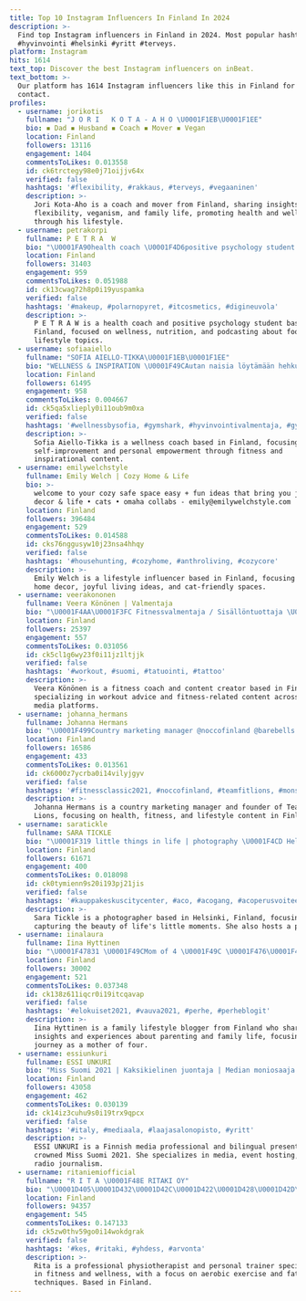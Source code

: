 ```yaml
---
title: Top 10 Instagram Influencers In Finland In 2024
description: >-
  Find top Instagram influencers in Finland in 2024. Most popular hashtags:
  #hyvinvointi #helsinki #yritt #terveys.
platform: Instagram
hits: 1614
text_top: Discover the best Instagram influencers on inBeat.
text_bottom: >-
  Our platform has 1614 Instagram influencers like this in Finland for you to
  contact.
profiles:
  - username: jorikotis
    fullname: "J O R I   K O T A - A H O \U0001F1EB\U0001F1EE"
    bio: ◾️ Dad ◾️ Husband ◾️ Coach ◾️ Mover ◾️ Vegan
    location: Finland
    followers: 13116
    engagement: 1404
    commentsToLikes: 0.013558
    id: ck6trctegy98e0j71oijjv64x
    verified: false
    hashtags: '#flexibility, #rakkaus, #terveys, #vegaaninen'
    description: >-
      Jori Kota-Aho is a coach and mover from Finland, sharing insights on
      flexibility, veganism, and family life, promoting health and wellness
      through his lifestyle.
  - username: petrakorpi
    fullname: P E T R A  W
    bio: "\U0001FA90health coach \U0001F4D6positive psychology student \U0001F34Bfood lover & podcaster: @bella.table"
    location: Finland
    followers: 31403
    engagement: 959
    commentsToLikes: 0.051988
    id: ck13cwag72h8p0i19yuspamka
    verified: false
    hashtags: '#makeup, #polarnopyret, #itcosmetics, #digineuvola'
    description: >-
      P E T R A W is a health coach and positive psychology student based in
      Finland, focused on wellness, nutrition, and podcasting about food and
      lifestyle topics.
  - username: sofiaaiello
    fullname: "SOFIA AIELLO-TIKKA\U0001F1EB\U0001F1EE"
    bio: "WELLNESS & INSPIRATION \U0001F49CAutan naisia löytämään hehkunsa sisältä ulospäin, olemaan se paras versio itsestään! #WellnessbySofia \U0001F988Gymshark: sofia -10%"
    location: Finland
    followers: 61495
    engagement: 958
    commentsToLikes: 0.004667
    id: ck5qa5xlieply0i11oub9m0xa
    verified: false
    hashtags: '#wellnessbysofia, #gymshark, #hyvinvointivalmentaja, #gymsharkwomen'
    description: >-
      Sofia Aiello-Tikka is a wellness coach based in Finland, focusing on
      self-improvement and personal empowerment through fitness and
      inspirational content.
  - username: emilywelchstyle
    fullname: Emily Welch | Cozy Home & Life
    bio: >-
      welcome to your cozy safe space easy + fun ideas that bring you joy cozy
      decor & life • cats • omaha collabs - emily@emilywelchstyle.com
    location: Finland
    followers: 396484
    engagement: 529
    commentsToLikes: 0.014588
    id: cks76nggusyw10j23nsa4hhqy
    verified: false
    hashtags: '#househunting, #cozyhome, #anthroliving, #cozycore'
    description: >-
      Emily Welch is a lifestyle influencer based in Finland, focusing on cozy
      home decor, joyful living ideas, and cat-friendly spaces.
  - username: veerakononen
    fullname: Veera Könönen | Valmentaja
    bio: "\U0001F4AA\U0001F3FC Fitnessvalmentaja / Sisällöntuottaja \U0001F4F1 TikTok: veerakononen \U0001F4E9 miisa@featuremedia.fi VEERA15 -15% @intensed.fi"
    location: Finland
    followers: 25397
    engagement: 557
    commentsToLikes: 0.031056
    id: ck5cl1g6wy23f0i11jz1ltjjk
    verified: false
    hashtags: '#workout, #suomi, #tatuointi, #tattoo'
    description: >-
      Veera Könönen is a fitness coach and content creator based in Finland,
      specializing in workout advice and fitness-related content across social
      media platforms.
  - username: johanna_hermans
    fullname: Johanna Hermans
    bio: "\U0001F499Country marketing manager @noccofinland @barebells.fin @vitaminwellsuomi @nobealoevera @smilingconcept \U0001F499Founder @teamfitlions"
    location: Finland
    followers: 16586
    engagement: 433
    commentsToLikes: 0.013561
    id: ck6000z7ycrba0i14vilyjgyv
    verified: false
    hashtags: '#fitnessclassic2021, #noccofinland, #teamfitlions, #monstertruck'
    description: >-
      Johanna Hermans is a country marketing manager and founder of Team Fit
      Lions, focusing on health, fitness, and lifestyle content in Finland.
  - username: saratickle
    fullname: SARA TICKLE
    bio: "\U0001F319 little things in life | photography \U0001F4CD Helsinki, Finland ▪️ contact@saratickle.fi \U0001F399️: @aititreffit"
    location: Finland
    followers: 61671
    engagement: 400
    commentsToLikes: 0.018098
    id: ck0tymienn9s20i193pj21jis
    verified: false
    hashtags: '#kauppakeskuscitycenter, #aco, #acogang, #acoperusvoiteet'
    description: >-
      Sara Tickle is a photographer based in Helsinki, Finland, focusing on
      capturing the beauty of life's little moments. She also hosts a podcast.
  - username: iinalaura
    fullname: Iina Hyttinen
    bio: "\U0001F47831 \U0001F49CMom of 4 \U0001F49C \U0001F476\U0001F467\U0001F3FC\U0001F469\U0001F469 \U0001F4E9 Contact iina.hyttinen@gmail.com or DM \U0001F4BBFamily lifestyle blogger Tiktok @iinalaura"
    location: Finland
    followers: 30002
    engagement: 521
    commentsToLikes: 0.037348
    id: ck138z611iqcr0i19itcqavap
    verified: false
    hashtags: '#elokuiset2021, #vauva2021, #perhe, #perheblogit'
    description: >-
      Iina Hyttinen is a family lifestyle blogger from Finland who shares
      insights and experiences about parenting and family life, focusing on her
      journey as a mother of four.
  - username: essiunkuri
    fullname: ESSI UNKURI
    bio: "Miss Suomi 2021 | Kaksikielinen juontaja | Median moniosaaja \U0001F399️Valmistunut radiotoimittaja Keikat: @ohjelmakauppa Yhteistyöt: essi.unkuri@gmail.com"
    location: Finland
    followers: 43058
    engagement: 462
    commentsToLikes: 0.030139
    id: ck14iz3cuhu9s0i19trx9qpcx
    verified: false
    hashtags: '#italy, #mediaala, #laajasalonopisto, #yritt'
    description: >-
      ESSI UNKURI is a Finnish media professional and bilingual presenter,
      crowned Miss Suomi 2021. She specializes in media, event hosting, and
      radio journalism.
  - username: ritaniemiofficial
    fullname: "R I T A \U0001F48E RITAKI OY"
    bio: "\U0001D405\U0001D432\U0001D42C\U0001D422\U0001D428\U0001D42D\U0001D41E\U0001D42B\U0001D41A\U0001D429\U0001D41E\U0001D42E\U0001D42D\U0001D42D\U0001D422/ \U0001D40F\U0001D413/ \U0001D40D\U0001D40B\U0001D40F-\U0001D425\U0001D422\U0001D42C\U0001D41E\U0001D427\U0001D42C\U0001D428\U0001D422\U0001D42D\U0001D42E\U0001D42C @ritakiwellness \U0001D40A\U0001D422\U0001D425\U0001D429\U0001D41A-\U0001D41A\U0001D41E\U0001D42B\U0001D428\U0001D41B\U0001D422\U0001D41C \U0001D7CF\U0001D7CF\U0001D41A\U0001D42B\U0001D42F\U0001D428\U0001D424\U0001D422\U0001D42C\U0001D41A\U0001D426\U0001D422\U0001D42D\U0001D41A\U0001D425\U0001D422\U0001D41A \U0001F947\U0001D7D1 \U0001D431 \U0001D404\U0001D40C-\U0001D424\U0001D42E\U0001D425\U0001D42D\U0001D41A\U0001D41A \U0001F948\U0001D7D2 \U0001D431 \U0001D40C\U0001D40C-\U0001D421\U0001D428\U0001D429\U0001D41E\U0001D41A\U0001D41A \U0001D641\U0001D63C\U0001D64F\U0001D63D\U0001D650\U0001D64D\U0001D649-\U0001D643\U0001D63C\U0001D63C\U0001D64E\U0001D64F\U0001D640 \U0001D64E\U0001D64F\U0001D63C\U0001D64D\U0001D64F\U0001D64F\U0001D63C\U0001D63C \U0001D7CF.\U0001D7D5. \U0001F525"
    location: Finland
    followers: 94357
    engagement: 545
    commentsToLikes: 0.147133
    id: ck5zw0thv59go0i14wokdgrak
    verified: false
    hashtags: '#kes, #ritaki, #yhdess, #arvonta'
    description: >-
      Rita is a professional physiotherapist and personal trainer specializing
      in fitness and wellness, with a focus on aerobic exercise and fat burning
      techniques. Based in Finland.
---
```


